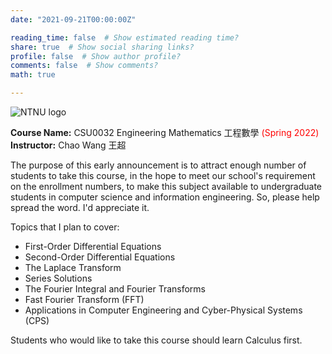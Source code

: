```yaml
---
date: "2021-09-21T00:00:00Z"

reading_time: false  # Show estimated reading time?
share: true  # Show social sharing links?
profile: false  # Show author profile?
comments: false  # Show comments?
math: true

---
```

![NTNU logo](../../img/ntnu_logo.png)

**Course Name:** CSU0032 Engineering Mathematics 工程數學 <span style="color:red">(Spring 2022)</span>  
**Instructor:** Chao Wang 王超  

The purpose of this early announcement is to attract enough number of students to take this course, in the hope to meet our school's requirement on the enrollment numbers, to make this subject available to undergraduate students in computer science and information engineering. So, please help spread the word. I'd appreciate it.

Topics that I plan to cover:
* First-Order Differential Equations
* Second-Order Differential Equations
* The Laplace Transform
* Series Solutions
* The Fourier Integral and Fourier Transforms
* Fast Fourier Transform (FFT)
* Applications in Computer Engineering and Cyber-Physical Systems (CPS)

Students who would like to take this course should learn Calculus first.
